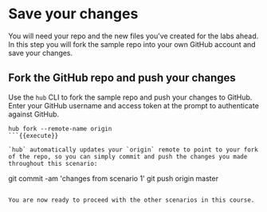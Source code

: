 # Save your changes

You will need your repo and the new files you've created for the labs ahead. In this step you will fork the sample repo into your own GitHub account and save your changes.

## Fork the GitHub repo and push your changes

Use the `hub` CLI to fork the sample repo and push your changes to GitHub. Enter your GitHub username and access token at the prompt to authenticate against GitHub.

```
hub fork --remote-name origin
```{{execute}}

`hub` automatically updates your `origin` remote to point to your fork of the repo, so you can simply commit and push the changes you made throughout this scenario:

```
git commit -am 'changes from scenario 1'
git push origin master
```{{execute}}

You are now ready to proceed with the other scenarios in this course.
